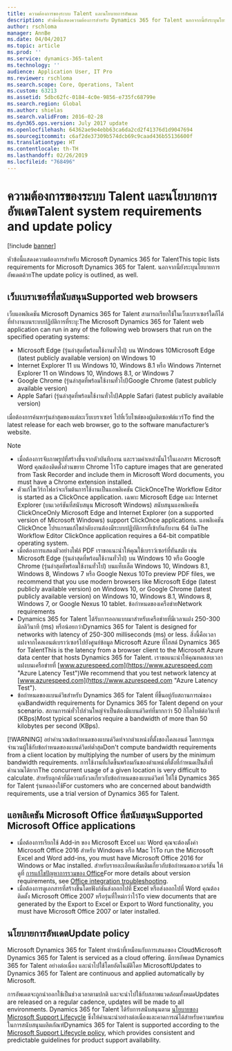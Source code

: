 ```yaml
---
title: ความต้องการของระบบ Talent และนโยบายการอัพเดต
description: หัวข้อนี้แสดงความต้องการสำหรับ Dynamics 365 for Talent นอกจากนี้ยังระบุนโยบายการอัพเดตด้วย
author: rschloma
manager: AnnBe
ms.date: 04/04/2017
ms.topic: article
ms.prod: ''
ms.service: dynamics-365-talent
ms.technology: ''
audience: Application User, IT Pro
ms.reviewer: rschloma
ms.search.scope: Core, Operations, Talent
ms.custom: 63213
ms.assetid: 5dbc62fc-0184-4c0e-9856-e735fc68799e
ms.search.region: Global
ms.author: shielas
ms.search.validFrom: 2016-02-28
ms.dyn365.ops.version: July 2017 update
ms.openlocfilehash: 64362ae9e4ebb63ca6da2cd2f41376d1d9047694
ms.sourcegitcommit: c6af2de37309b574dcb69c9caad436b55136600f
ms.translationtype: HT
ms.contentlocale: th-TH
ms.lasthandoff: 02/26/2019
ms.locfileid: "768496"
---
```

# <a name="talent-system-requirements-and-update-policy"></a><span data-ttu-id="41268-104">ความต้องการของระบบ Talent และนโยบายการอัพเดต</span><span class="sxs-lookup"><span data-stu-id="41268-104">Talent system requirements and update policy</span></span>

[!include [banner](includes/banner.md)]

<span data-ttu-id="41268-105">หัวข้อนี้แสดงความต้องการสำหรับ Microsoft Dynamics 365 for Talent</span><span class="sxs-lookup"><span data-stu-id="41268-105">This topic lists requirements for Microsoft Dynamics 365 for Talent.</span></span> <span data-ttu-id="41268-106">นอกจากนี้ยังระบุนโยบายการอัพเดตด้วย</span><span class="sxs-lookup"><span data-stu-id="41268-106">The update policy is outlined, as well.</span></span>

## <a name="supported-web-browsers"></a><span data-ttu-id="41268-107">เว็บเบราเซอร์ที่สนับสนุน</span><span class="sxs-lookup"><span data-stu-id="41268-107">Supported web browsers</span></span>

<span data-ttu-id="41268-108">เว็บแอพลิเคชัน Microsoft Dynamics 365 for Talent สามารถเรียกใช้ในเว็บเบราเซอร์ใดก็ได้ที่ทำงานบนระบบปฏิบัติการที่ระบุ:</span><span class="sxs-lookup"><span data-stu-id="41268-108">The Microsoft Dynamics 365 for Talent web application can run in any of the following web browsers that run on the specified operating systems:</span></span> 

*   <span data-ttu-id="41268-109">Microsoft Edge (รุ่นล่าสุดที่พร้อมใช้งานทั่วไป) บน Windows 10</span><span class="sxs-lookup"><span data-stu-id="41268-109">Microsoft Edge (latest publicly available version) on Windows 10</span></span>
*   <span data-ttu-id="41268-110">Internet Explorer 11 บน Windows 10, Windows 8.1 หรือ Windows 7</span><span class="sxs-lookup"><span data-stu-id="41268-110">Internet Explorer 11 on Windows 10, Windows 8.1, or Windows 7</span></span>
*   <span data-ttu-id="41268-111">Google Chrome (รุ่นล่าสุดที่พร้อมใช้งานทั่วไป)</span><span class="sxs-lookup"><span data-stu-id="41268-111">Google Chrome (latest publicly available version)</span></span>
*   <span data-ttu-id="41268-112">Apple Safari (รุ่นล่าสุดที่พร้อมใช้งานทั่วไป)</span><span class="sxs-lookup"><span data-stu-id="41268-112">Apple Safari (latest publicly available version)</span></span>

<span data-ttu-id="41268-113">เมื่อต้องการค้นหารุ่นล่าสุดของแต่ละเว็บเบราเซอร์ ไปที่เว็บไซต์ของผู้ผลิตซอฟต์แวร์</span><span class="sxs-lookup"><span data-stu-id="41268-113">To find the latest release for each web browser, go to the software manufacturer’s website.</span></span> 

> [!NOTE]
> * <span data-ttu-id="41268-114">เมื่อต้องการจับภาพรูปที่สร้างขึ้นจากตัวบันทึกงาน และรวมค่าเหล่านั้นไว้ในเอกสาร Microsoft Word คุณต้องติดตั้งส่วนขยาย Chrome ไว้</span><span class="sxs-lookup"><span data-stu-id="41268-114">To capture images that are generated from Task Recorder and include them in Microsoft Word documents, you must have a Chrome extension installed.</span></span> 
> * <span data-ttu-id="41268-115">ตัวแก้ไขเวิร์กโฟลว์จะเริ่มต้นการใช้งานเป็นแอพลิเคชัน ClickOnce</span><span class="sxs-lookup"><span data-stu-id="41268-115">The Workflow Editor is started as a ClickOnce application.</span></span> <span data-ttu-id="41268-116">เฉพาะ Microsoft Edge และ Internet Explorer (บนเวอร์ชันที่สนับสนุน Microsoft Windows) สนับสนุนแอพลิเคชัน ClickOnce</span><span class="sxs-lookup"><span data-stu-id="41268-116">Only Microsoft Edge and Internet Explorer (on a supported version of Microsoft Windows) support ClickOnce applications.</span></span> <span data-ttu-id="41268-117">แอพลิเคชัน ClickOnce โปรแกรมแก้ไขลำดับงานต้องมีระบบปฏิบัติการที่เข้ากันกับงาน 64 บิต</span><span class="sxs-lookup"><span data-stu-id="41268-117">The Workflow Editor ClickOnce application requires a 64-bit compatible operating system.</span></span>
> * <span data-ttu-id="41268-118">เมื่อต้องการแสดงตัวอย่างไฟล์ PDF เราขอแนะนำให้คุณใช้เบราว์เซอร์ที่ทันสมัย เช่น Microsoft Edge (รุ่นล่าสุดที่พร้อมใช้งานทั่วไป) บน Windows 10 หรือ Google Chrome (รุ่นล่าสุดที่พร้อมใช้งานทั่วไป) บนแท็บเล็ต Windows 10, Windows 8.1, Windows 8, Windows 7 หรือ Google Nexus 10</span><span class="sxs-lookup"><span data-stu-id="41268-118">To preview PDF files, we recommend that you use modern browsers like Microsoft Edge (latest publicly available version) on Windows 10, or Google Chrome (latest publicly available version) on Windows 10, Windows 8.1, Windows 8, Windows 7, or Google Nexus 10 tablet.</span></span>
>   <span data-ttu-id="41268-119">ข้อกำหนดของเครือข่าย</span><span class="sxs-lookup"><span data-stu-id="41268-119">Network requirements</span></span>
> * <span data-ttu-id="41268-120">Dynamics 365 for Talent ได้รับการออกแบบมาสำหรับเครือข่ายที่มีเวลาแฝง 250-300 มิลลิวินาที (ms) หรือน้อยกว่า</span><span class="sxs-lookup"><span data-stu-id="41268-120">Dynamics 365 for Talent is designed for networks with latency of 250-300 milliseconds (ms) or less.</span></span> <span data-ttu-id="41268-121">สิ่งนี้คือเวลาแฝงจากไคลเอนต์เบราว์เซอร์ไปยังศูนย์ข้อมูล Microsoft Azure ที่โฮสต์ Dynamics 365 for Talent</span><span class="sxs-lookup"><span data-stu-id="41268-121">This is the latency from a browser client to the Microsoft Azure data center that hosts Dynamics 365 for Talent.</span></span> <span data-ttu-id="41268-122">เราขอแนะนำให้คุณทดสอบเวลาแฝงบนเครือข่ายที่ [www.azurespeed.com](https://www.azurespeed.com "Azure Latency Test")</span><span class="sxs-lookup"><span data-stu-id="41268-122">We recommend that you test network latency at [www.azurespeed.com](https://www.azurespeed.com "Azure Latency Test").</span></span>
> * <span data-ttu-id="41268-123">ข้อกำหนดของแบนด์วิธสำหรับ Dynamics 365 for Talent ที่ขึ้นอยู่กับสถานการณ์ของคุณ</span><span class="sxs-lookup"><span data-stu-id="41268-123">Bandwidth requirements for Dynamics 365 for Talent depend on your scenario.</span></span> <span data-ttu-id="41268-124">สถานการณ์ทั่วไปส่วนใหญ่จำเป็นต้องมีแบนด์วิดท์ที่มากกว่า 50 กิโลไบต์ต่อวินาที (KBps)</span><span class="sxs-lookup"><span data-stu-id="41268-124">Most typical scenarios require a bandwidth of more than 50 kilobytes per second (KBps).</span></span>
> 
> [!WARNING]
> <span data-ttu-id="41268-125">อย่าคำนวณข้อกำหนดของแบนด์วิดท์จากตำแหน่งที่ตั้งของไคลเอนต์ โดยการคูณจำนวนผู้ใช้กับข้อกำหนดของแบนด์วิดท์ต่ำสุด</span><span class="sxs-lookup"><span data-stu-id="41268-125">Don't compute bandwidth requirements from a client location by multiplying the number of users by the minimum bandwidth requirements.</span></span> <span data-ttu-id="41268-126">การใช้งานที่เกิดขึ้นพร้อมกันของตำแหน่งที่ตั้งที่กำหนดเป็นสิ่งที่คำนวณได้ยาก</span><span class="sxs-lookup"><span data-stu-id="41268-126">The concurrent usage of a given location is very difficult to calculate.</span></span> <span data-ttu-id="41268-127">สำหรับลูกค้าที่มีความกังวลเกี่ยวกับข้อกำหนดของแบนด์วิดท์ ให้ใช้ Dynamics 365 for Talent รุ่นทดลองใช้</span><span class="sxs-lookup"><span data-stu-id="41268-127">For customers who are concerned about bandwidth requirements, use a trial version of Dynamics 365 for Talent.</span></span>

## <a name="supported-microsoft-office-applications"></a><span data-ttu-id="41268-128">แอพลิเคชัน Microsoft Office ที่สนับสนุน</span><span class="sxs-lookup"><span data-stu-id="41268-128">Supported Microsoft Office applications</span></span>

* <span data-ttu-id="41268-129">เมื่อต้องการเรียกใช้ Add-in ของ Microsoft Excel และ Word คุณจะต้องตั้งค่า Microsoft Office 2016 สำหรับ Windows หรือ Mac ไว้</span><span class="sxs-lookup"><span data-stu-id="41268-129">To run the Microsoft Excel and Word add-ins, you must have Microsoft Office 2016 for Windows or Mac installed.</span></span> <span data-ttu-id="41268-130">สำหรับรายละเอียดเพิ่มเติมเกี่ยวกับข้อกำหนดของเวอร์ชัน ให้ดูที่ [การแก้ไขปัญหาการรวมของ Office](../dev-itpro/office-integration/office-integration-troubleshooting.md "การแก้ไขปัญหาการรวมของ Office")</span><span class="sxs-lookup"><span data-stu-id="41268-130">For more details about version requirements, see [Office integration troubleshooting](../dev-itpro/office-integration/office-integration-troubleshooting.md "Office integration troubleshooting").</span></span>
* <span data-ttu-id="41268-131">เมื่อต้องการดูเอกสารที่สร้างขึ้นโดยฟังก์ชันส่งออกไปที่ Excel หรือส่งออกไปที่ Word คุณต้องติดตั้ง Microsoft Office 2007 หรือรุ่นที่ใหม่กว่าไว้</span><span class="sxs-lookup"><span data-stu-id="41268-131">To view documents that are generated by the Export to Excel or Export to Word functionality, you must have Microsoft Office 2007 or later installed.</span></span>

## <a name="update-policy"></a><span data-ttu-id="41268-132">นโยบายการอัพเดต</span><span class="sxs-lookup"><span data-stu-id="41268-132">Update policy</span></span>

<span data-ttu-id="41268-133">Microsoft Dynamics 365 for Talent ทำหน้าที่เหมือนกับการเสนอของ Cloud</span><span class="sxs-lookup"><span data-stu-id="41268-133">Microsoft Dynamics 365 for Talent is serviced as a cloud offering.</span></span> <span data-ttu-id="41268-134">มีการอัพเดต Dynamics 365 for Talent อย่างต่อเนื่อง และนำไปใช้โดยอัตโนมัติโดย Microsoft</span><span class="sxs-lookup"><span data-stu-id="41268-134">Updates to Dynamics 365 for Talent are continuous and applied automatically by Microsoft.</span></span>

<span data-ttu-id="41268-135">การอัพเดตจะถูกนำออกใช้เป็นช่วงเวลาตามปกติ และจะนำไปใช้กับสภาพแวดล้อมทั้งหมด</span><span class="sxs-lookup"><span data-stu-id="41268-135">Updates are released on a regular cadence, updates will be made to all environments.</span></span>  <span data-ttu-id="41268-136">Dynamics 365 for Talent ได้รับการสนับสนุนตาม [นโยบายของ Microsoft Support Lifecycle](https://support.microsoft.com/en-us/gp/lifecycle#gp/OSSLpolicy "Microsoft Support Lifecycle") ซึ่งให้คำแนะนำอย่างต่อเนื่องและคาดการณ์ได้สำหรับความพร้อมในการสนับสนุนผลิตภัณฑ์</span><span class="sxs-lookup"><span data-stu-id="41268-136">Dynamics 365 for Talent is supported according to the [Microsoft Support Lifecycle policy](https://support.microsoft.com/en-us/gp/lifecycle#gp/OSSLpolicy "Microsoft Support Lifecycle"), which provides consistent and predictable guidelines for product support availability.</span></span>
